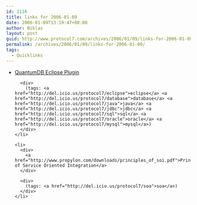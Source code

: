 ```yaml
---
id: 1116
title: links for 2006-01-09
date: 2006-01-09T13:19:47+00:00
author: Niklas
layout: post
guid: http://www.protocol7.com/archives/2006/01/09/links-for-2006-01-09/
permalink: /archives/2006/01/09/links-for-2006-01-09/
tags:
  - Quicklinks
---
```

<div class='microid-63a0aa6e00f6e0f0d8aa0381826d58666d5ec096'>
  <ul>
    <li>
      <div>
        <a href="http://quantum.sourceforge.net/">QuantumDB Eclipse Plugin</a>
      </div>
      
      <div>
        (tags: <a href="http://del.icio.us/protocol7/eclipse">eclipse</a> <a href="http://del.icio.us/protocol7/database">database</a> <a href="http://del.icio.us/protocol7/java">java</a> <a href="http://del.icio.us/protocol7/jdbc">jdbc</a> <a href="http://del.icio.us/protocol7/sql">sql</a> <a href="http://del.icio.us/protocol7/oracle">oracle</a> <a href="http://del.icio.us/protocol7/mysql">mysql</a>)
      </div>
    </li>
    
    <li>
      <div>
        <a href="http://www.propylon.com/downloads/principles_of_soi.pdf">Principles of Service Oriented Integration</a>
      </div>
      
      <div>
        (tags: <a href="http://del.icio.us/protocol7/soa">soa</a>)
      </div>
    </li>
  </ul>
</div>